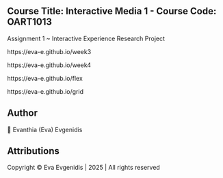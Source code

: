 ## Course Title: Interactive Media 1 - Course Code: OART1013
<p align="left">Assignment 1 ~ Interactive Experience Research Project</p>
<p align="left">https://eva-e.github.io/week3</p>
<p align="left">https://eva-e.github.io/week4</p>
<p align="left">https://eva-e.github.io/flex</p>
<p align="left">https://eva-e.github.io/grid</p>

## Author 
<p align="left">🌸 Evanthia (Eva) Evgenidis</p>


## Attributions
<p align="left"> Copyright © Eva Evgenidis | 2025 | All rights reserved <span id="datee"></span> </p>
